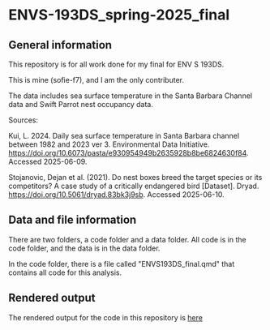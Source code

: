 # ENVS-193DS_spring-2025_final

## General information

This repository is for all work done for my final for ENV S 193DS.

This is mine (sofie-f7), and I am the only contributer. 

The data includes sea surface temperature in the Santa Barbara Channel data and Swift Parrot nest occupancy data.

Sources:

Kui, L. 2024. Daily sea surface temperature in Santa Barbara channel between 1982 and 2023 ver 3. Environmental Data Initiative. https://doi.org/10.6073/pasta/e930954949b2635928b8be6824630f84. Accessed 2025-06-09.

Stojanovic, Dejan et al. (2021). Do nest boxes breed the target species or its competitors? A case study of a critically endangered bird [Dataset]. Dryad. https://doi.org/10.5061/dryad.83bk3j9sb. Accessed 2025-06-10.

## Data and file information

There are two folders, a code folder and a data folder. All code is in the code folder, and the data is in the data folder. 

In the code folder, there is a file called "ENVS193DS_final.qmd" that contains all code for this analysis. 

## Rendered output

The rendered output for the code in this repository is [here](https://sofie-f7.github.io/ENVS-193DS_spring-2025_final/code/ENVS193DS_final.html)